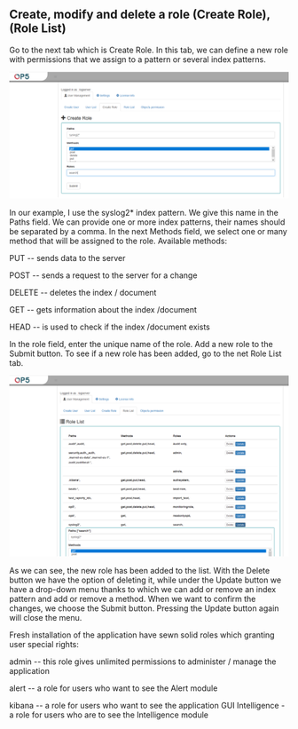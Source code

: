 Create, modify and delete a role (Create Role), (Role List) 
------------------------------------------------------------

Go to the next tab which is Create Role. In this tab, we can define a
new role with permissions that we assign to a pattern or several index
patterns.

![](/./media/media/image54.png)

In our example, I use the syslog2\* index pattern. We give this name
in the Paths field. We can provide one or more index patterns, their
names should be separated by a comma. In the next Methods field, we
select one or many method that will be assigned to the role. Available
methods:

PUT -- sends data to the server

POST -- sends a request to the server for a change

DELETE -- deletes the index / document

GET -- gets information about the index /document

HEAD -- is used to check if the index /document exists

In the role field, enter the unique name of the role. Add a new role
to the Submit button. To see if a new role has been added, go to the
net Role List tab.

![](/./media/media/image55.png)

As we can see, the new role has been added to the list. With the
Delete button we have the option of deleting it, while under the
Update button we have a drop-down menu thanks to which we can add or
remove an index pattern and add or remove a method. When we want to
confirm the changes, we choose the Submit button. Pressing the Update
button again will close the menu.

Fresh installation of the application have sewn solid roles which
granting user special rights:

admin -- this role gives unlimited permissions to administer / manage
the application

alert -- a role for users who want to see the Alert module

kibana -- a role for users who want to see the application GUI
Intelligence - a role for users who are to see the Intelligence module
